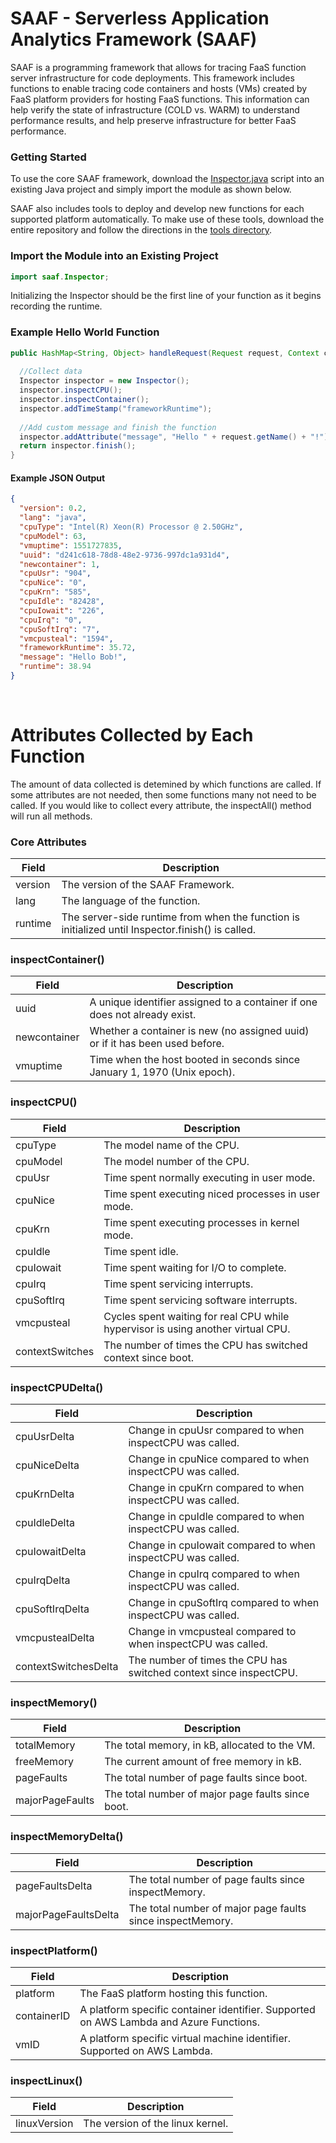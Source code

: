 # SAAF - Serverless Application Analytics Framework (SAAF)

SAAF is a programming framework that allows for tracing FaaS function server infrastructure for code deployments. This framework includes functions to enable tracing code containers and hosts (VMs) created by FaaS platform providers for hosting FaaS functions. This information can help verify the state of infrastructure (COLD vs. WARM) to understand performance results, and help preserve infrastructure for better FaaS performance.

### Getting Started

To use the core SAAF framework, download the [Inspector.java](./src/main/java/saaf/Inspector.java) script into an existing Java project and simply import the module as shown below.

SAAF also includes tools to deploy and develop new functions for each supported platform automatically. To make use of these tools, download the entire repository and follow the directions in the [tools directory](./tools). 

### Import the Module into an Existing Project

```java
import saaf.Inspector;
```
Initializing the Inspector should be the first line of your function as it begins recording the runtime.

### Example Hello World Function

```java
public HashMap<String, Object> handleRequest(Request request, Context context) {
  
  //Collect data
  Inspector inspector = new Inspector();
  inspector.inspectCPU();
  inspector.inspectContainer();
  inspector.addTimeStamp("frameworkRuntime");
  
  //Add custom message and finish the function
  inspector.addAttribute("message", "Hello " + request.getName() + "!");
  return inspector.finish();
}
```

#### Example JSON Output

```json
{
  "version": 0.2,
  "lang": "java",
  "cpuType": "Intel(R) Xeon(R) Processor @ 2.50GHz",
  "cpuModel": 63,
  "vmuptime": 1551727835,
  "uuid": "d241c618-78d8-48e2-9736-997dc1a931d4",
  "newcontainer": 1,
  "cpuUsr": "904",
  "cpuNice": "0",
  "cpuKrn": "585",
  "cpuIdle": "82428",
  "cpuIowait": "226",
  "cpuIrq": "0",
  "cpuSoftIrq": "7",
  "vmcpusteal": "1594",
  "frameworkRuntime": 35.72,
  "message": "Hello Bob!",
  "runtime": 38.94
}
```
&nbsp;

# Attributes Collected by Each Function

The amount of data collected is detemined by which functions are called. If some attributes are not needed, then some functions many not need to be called. If you would like to collect every attribute, the inspectAll() method will run all methods.

### Core Attributes

| **Field** | **Description** |
| --------- | --------------- |
| version | The version of the SAAF Framework. |
| lang | The language of the function. |
| runtime | The server-side runtime from when the function is initialized until Inspector.finish() is called. |

### inspectContainer()

| **Field** | **Description** |
| --------- | --------------- |
| uuid | A unique identifier assigned to a container if one does not already exist. |
| newcontainer | Whether a container is new (no assigned uuid) or if it has been used before. |
| vmuptime | Time when the host booted in seconds since January 1, 1970 (Unix epoch). |

### inspectCPU()

| **Field** | **Description** |
| --------- | --------------- |
| cpuType | The model name of the CPU. |
| cpuModel | The model number of the CPU. |
| cpuUsr | Time spent normally executing in user mode. |
| cpuNice | Time spent executing niced processes in user mode. |
| cpuKrn | Time spent executing processes in kernel mode. |
| cpuIdle | Time spent idle. |
| cpuIowait | Time spent waiting for I/O to complete. |
| cpuIrq | Time spent servicing interrupts. |
| cpuSoftIrq | Time spent servicing software interrupts. |
| vmcpusteal | Cycles spent waiting for real CPU while hypervisor is using another virtual CPU. |
| contextSwitches | The number of times the CPU has switched context since boot. |

### inspectCPUDelta()

| **Field** | **Description** |
| --------- | --------------- |
| cpuUsrDelta | Change in cpuUsr compared to when inspectCPU was called. |
| cpuNiceDelta | Change in cpuNice compared to when inspectCPU was called. |
| cpuKrnDelta | Change in cpuKrn compared to when inspectCPU was called. |
| cpuIdleDelta | Change in cpuIdle compared to when inspectCPU was called. |
| cpuIowaitDelta | Change in cpuIowait compared to when inspectCPU was called. |
| cpuIrqDelta | Change in cpuIrq compared to when inspectCPU was called. |
| cpuSoftIrqDelta | Change in cpuSoftIrq compared to when inspectCPU was called. |
| vmcpustealDelta | Change in vmcpusteal compared to when inspectCPU was called. |
| contextSwitchesDelta | The number of times the CPU has switched context since inspectCPU. |

### inspectMemory()

| **Field** | **Description** |
| --------- | --------------- |
| totalMemory | The total memory, in kB, allocated to the VM. |
| freeMemory | The current amount of free memory in kB. |
| pageFaults | The total number of page faults since boot. |
| majorPageFaults | The total number of major page faults since boot. |

### inspectMemoryDelta()

| **Field** | **Description** |
| --------- | --------------- |
| pageFaultsDelta | The total number of page faults since inspectMemory. |
| majorPageFaultsDelta | The total number of major page faults since inspectMemory. |

### inspectPlatform()

| **Field** | **Description** |
| --------- | --------------- |
| platform | The FaaS platform hosting this function. |
| containerID | A platform specific container identifier. Supported on AWS Lambda and Azure Functions. |
| vmID | A platform specific virtual machine identifier. Supported on AWS Lambda. |

### inspectLinux()

| **Field** | **Description** |
| --------- | --------------- |
| linuxVersion | The version of the linux kernel. |

&nbsp;
